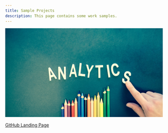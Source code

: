 ```yaml
---
title: Sample Projects
description: This page contains some work samples.
---
```


![Analytics](images/pexels-timur-saglambilek-185576.jpg)

[GitHub Landing Page](https://nswhit.github.io/)
